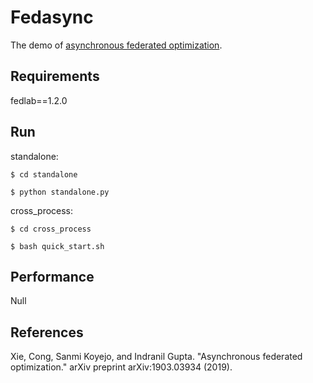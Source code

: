 # Fedasync

The demo of [asynchronous federated optimization](https://arxiv.org/abs/1903.03934).

## Requirements

fedlab==1.2.0

## Run

standalone:

`$ cd standalone`

`$ python standalone.py`


cross_process:


`$ cd cross_process`

`$ bash quick_start.sh`

## Performance

Null

## References

Xie, Cong, Sanmi Koyejo, and Indranil Gupta. "Asynchronous federated optimization." arXiv preprint arXiv:1903.03934 (2019).
